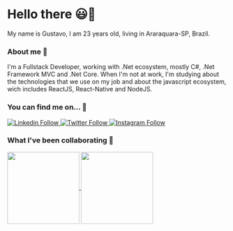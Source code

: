 # Hello there 😃👋

My name is Gustavo, I am 23 years old, living in Araraquara-SP, Brazil.

### About me 🔭
I'm a Fullstack Developer, working with .Net ecosystem, mostly C#, .Net Framework MVC and .Net Core.
When I'm not at work, I'm studying about the technologies that we use on my job and about the javascript ecosystem, wich includes ReactJS, React-Native and NodeJS. 

### You can find me on... 🔎

<a href="https://linkedin.com/in/gustavohrgomes">
  <img src="https://img.shields.io/badge/Follow%20me%20-blue?style=for-the-badge&logo=Linkedin" alt="Linkedin Follow">
</a> 

<a href="https://twitter.com/gustavohrgomes_">
		<img  src="https://img.shields.io/twitter/follow/gustavohrgomes_?color=%231DA1F2&amp;label=Follow%20me&amp;logo=Twitter&amp;style=for-the-badge" alt="Twitter Follow">
</a> 

<a href="https://instagram.com/pablohdev">
  <img src="https://img.shields.io/badge/Follow%20me%20-black?style=for-the-badge&logo=Instagram&logoColor=%231DA1F2" alt="Instagram Follow">
</a>

### What I've been collaborating 🚀

<p align="left">
  <a href="https://github.com/anuraghazra/github-readme-stats">
    <img
      align="center"      
      height="165"
      src="https://github-readme-stats.vercel.app/api?username=gustavohrgomes&theme=synthwave"
    />
  </a>
  <a href="https://github.com/anuraghazra/github-readme-stats">
    <img 
      align="center"
      height="165"
      src="https://github-readme-stats.vercel.app/api/top-langs/?username=gustavohrgomes&hide=html&layout=compact&theme=synthwave"
    />
  </a>
</p>








<!-- [![Linkedin Badge](https://img.shields.io/badge/Gustavo_Gomes-blue?style=flat-square&logo=Linkedin&logoColor=white&link=https://www.linkedin.com/in/gustavohrgomes/)](https://www.linkedin.com/in/gustavohrgomes/) -->




<!--
**gustavohrgomes/gustavohrgomes** is a ✨ _special_ ✨ repository because its `README.md` (this file) appears on your GitHub profile.

Here are some ideas to get you started:

- 🔭 I’m currently working on ...
- 🌱 I’m currently learning ...
- 👯 I’m looking to collaborate on ...
- 🤔 I’m looking for help with ...
- 💬 Ask me about ...
- 📫 How to reach me: ...
- 😄 Pronouns: ...
- ⚡ Fun fact: ...
-->
